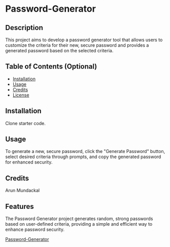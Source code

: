 # Password-Generator

## Description

This project aims to develop a password generator tool that allows users to customize the criteria for their new, secure password and provides a generated password based on the selected criteria.

## Table of Contents (Optional)

- [Installation](#installation)
- [Usage](#usage)
- [Credits](#credits)
- [License](#license)

## Installation

Clone starter code.

## Usage

To generate a new, secure password, click the "Generate Password" button, select desired criteria through prompts, and copy the generated password for enhanced security.

## Credits

Arun Mundackal

## Features

The Password Generator project generates random, strong passwords based on user-defined criteria, providing a simple and efficient way to enhance password security.


[Password-Generator](https://genjutsyou.github.io/Password-Generator/)
